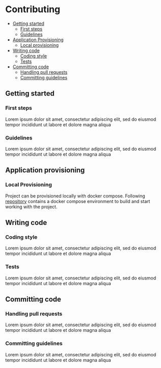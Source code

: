 # Contributing
* [Getting started](#getting-started)
  * [First steps](#first-steps)
  * [Guidelines](#guidelines)
* [Application Provisioning](#application-provisioning)
  * [Local provisioning](#local-provisioning)
* [Writing code](#writing-code)
  * [Coding style](#coding-style)
  * [Tests](#tests)
* [Committing code](#committing-code)
  * [Handling pull requests](#handling-pull-requests)
  * [Committing guidelines](#committing-guidelines)

## Getting started

### First steps

Lorem ipsum dolor sit amet, consectetur adipiscing elit, sed do eiusmod tempor incididunt ut labore et dolore magna aliqua

### Guidelines

Lorem ipsum dolor sit amet, consectetur adipiscing elit, sed do eiusmod tempor incididunt ut labore et dolore magna aliqua

## Application provisioning

### Local Provisioning

Project can be provisioned locally with docker compose.
Following [repository](xxx) contains a docker compose environment to build and start working with the project.

## Writing code

### Coding style

Lorem ipsum dolor sit amet, consectetur adipiscing elit, sed do eiusmod tempor incididunt ut labore et dolore magna aliqua

### Tests

Lorem ipsum dolor sit amet, consectetur adipiscing elit, sed do eiusmod tempor incididunt ut labore et dolore magna aliqua

## Committing code

### Handling pull requests

Lorem ipsum dolor sit amet, consectetur adipiscing elit, sed do eiusmod tempor incididunt ut labore et dolore magna aliqua

### Committing guidelines

Lorem ipsum dolor sit amet, consectetur adipiscing elit, sed do eiusmod tempor incididunt ut labore et dolore magna aliqua
